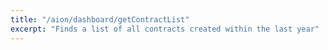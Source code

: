 ```yaml
---
title: "/aion/dashboard/getContractList"
excerpt: "Finds a list of all contracts created within the last year"
---
```

